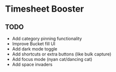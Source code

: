 # Timesheet Booster

## TODO
- Add category pinning functionality
- Improve Bucket fill UI
- Add dark mode toggle
- Add shortcuts or extra buttons (like bulk capture)
- Add focus mode (nyan cat/dancing cat)
- Add space invaders